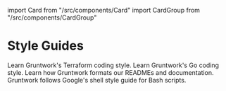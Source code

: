 import Card from "/src/components/Card"
import CardGroup from "/src/components/CardGroup"

# Style Guides

<CardGroup cols={2}>

<Card
  title="Terraform Style Guide"
  href="/guides/style/terraform-style-guide">
Learn Gruntwork's Terraform coding style.
</Card>
<Card
  title="Go Style Guide"
  href="/guides/style/golang-style-guide">
Learn Gruntwork's Go coding style.
</Card>
<Card
  title="Markdown Style Guide"
  href="/guides/style/markdown-style-guide">
Learn how Gruntwork formats our READMEs and documentation.
</Card>
<Card
  title="Bash Style Guide"
  href="https://google.github.io/styleguide/shellguide.html">
Gruntwork follows Google's shell style guide for Bash scripts.
</Card>
  

</CardGroup>


<!-- ##DOCS-SOURCER-START
{
  "sourcePlugin": "local-copier",
  "hash": "a2e7a4dcf7d1eb2a24102927805a2a5d"
}
##DOCS-SOURCER-END -->
